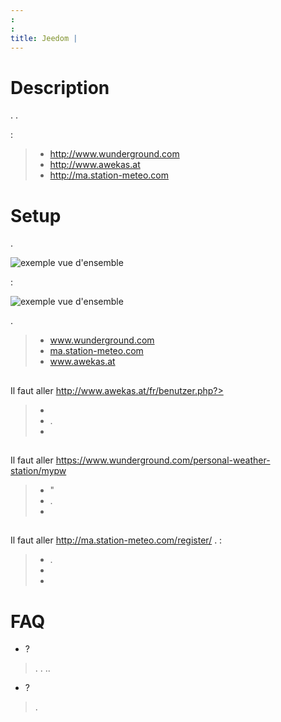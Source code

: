 ```yaml
---
: 
: 
title: Jeedom | 
---
```


# Description

.
.

 :

>- <a href="http://www.wunderground.com">http://www.wunderground.com</a>
>- <a href="http://www.awekas.at">http://www.awekas.at</a>
>- <a href="http://ma.station-meteo.com">http://ma.station-meteo.com</a>

# Setup

.

![exemple vue d'ensemble](../images/publiemeteo_screenshot2.png)

 :

![exemple vue d'ensemble](../images/publiemeteo_screenshot1.png)


.

>- <a href="http://www.wunderground.com">www.wunderground.com</a>
>- <a href="http://ma.station-meteo.com">ma.station-meteo.com</a>
>- <a href="http://www.awekas.at">www.awekas.at</a>

## 
Il faut aller <a href="http://www.awekas.at/fr/benutzer.php?mode=new">http://www.awekas.at/fr/benutzer.php?>

>- 
>- .
>- 

## 
Il faut aller <a href="https://www.wunderground.com/personal-weather-station/mypw">https://www.wunderground.com/personal-weather-station/mypw</a>

>- "
>- .
>- 

## 
Il faut aller <a href="http://ma.station-meteo.com/register/">http://ma.station-meteo.com/register/</a>
.  :

>- .
>- 
>- 

# FAQ

-  ?
>. .
>..

-  ?
>.
